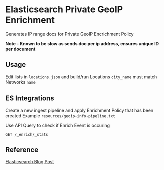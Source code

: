 # Elasticsearch Private GeoIP Enrichment

Generates IP range docs for Private GeoIP Encrichment Policy

**Note - Known to be slow as sends doc per ip address, ensures unique ID per document**

## Usage

Edit lists in `locations.json` and build/run
Locations `city_name` must match Networks `name`

## ES Integrations

Create a new ingest pipeline and apply Enrichment Policy that has been created
Example `resources/geoip-info-pipeline.txt`

Use API Query to check if Enrich Event is occuring

`GET /_enrich/_stats`

## Reference

[Elasticsearch Blog Post](https://www.elastic.co/blog/enriching-elasticsearch-data-geo-ips-internal-private-ip-addresses)

